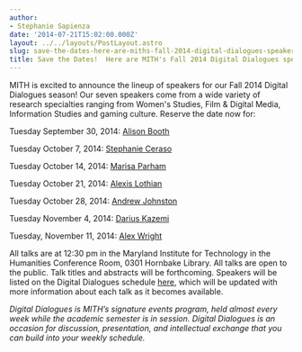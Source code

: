 ```yaml
---
author:
- Stephanie Sapienza
date: '2014-07-21T15:02:00.000Z'
layout: ../../layouts/PostLayout.astro
slug: save-the-dates-here-are-miths-fall-2014-digital-dialogues-speakers
title: Save the Dates!  Here are MITH's Fall 2014 Digital Dialogues speakers
---
```


MITH is excited to announce the lineup of speakers for our Fall 2014 Digital Dialogues season! Our seven speakers come from a wide variety of research specialties ranging from Women's Studies, Film & Digital Media, Information Studies and gaming culture. Reserve the date now for:

Tuesday September 30, 2014: [Alison Booth](http://www.engl.virginia.edu/people/ab6j)

Tuesday October 7, 2014: [Stephanie Ceraso](http://www.stephceraso.com/)

Tuesday October 14, 2014: [Marisa Parham](https://www.amherst.edu/people/facstaff/mparham)

Tuesday October 21, 2014: [Alexis Lothian](http://www.queergeektheory.org/about-2/)

Tuesday October 28, 2014: [Andrew Johnston](http://chicagofilmseminar.blogspot.com/2010/11/summary-andrew-johnston-coding-patterns.html)

Tuesday November 4, 2014: [Darius Kazemi](http://web.archive.org/web/20140625140148/http://tinysubversions.com/my-projects/)

Tuesday, November 11, 2014: [Alex Wright](http://www.alexwright.org/about/)

All talks are at 12:30 pm in the Maryland Institute for Technology in the Humanities Conference Room, 0301 Hornbake Library. All talks are open to the public. Talk titles and abstracts will be forthcoming. Speakers will be listed on the Digital Dialogues schedule [here](http://mith.umd.edu/digital-dialogues/schedule/), which will be updated with more information about each talk as it becomes available.

_Digital Dialogues is MITH’s signature events program, held almost every week while the academic semester is in session. Digital Dialogues is an occasion for discussion, presentation, and intellectual exchange that you can build into your weekly schedule._